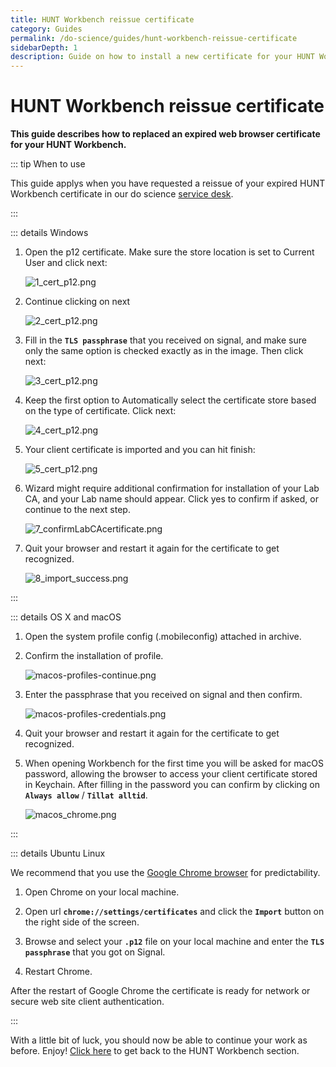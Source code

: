 ```yaml
---
title: HUNT Workbench reissue certificate
category: Guides
permalink: /do-science/guides/hunt-workbench-reissue-certificate
sidebarDepth: 1
description: Guide on how to install a new certificate for your HUNT Workbench.
---
```


# HUNT Workbench reissue certificate

**This guide describes how to replaced an expired web browser certificate for your HUNT Workbench.**

::: tip When to use

This guide applys when you have requested a reissue of your expired HUNT Workbench certificate in our do science [service desk](/do-science/service-desk/#hunt-workbench-reissue). 

:::


::: details Windows

1. Open the p12 certificate. Make sure the store location is set to Current User and click next:

   ![1_cert_p12.png](./images/1_cert_p12.png)

2. Continue clicking on next

   ![2_cert_p12.png](./images/2_cert_p12.png)

3. Fill in the **`TLS passphrase`** that you received on signal, and make sure only the same option is checked exactly as in the image. Then click next:

   ![3_cert_p12.png](./images/3_cert_p12.png)

4. Keep the first option to Automatically select the certificate store based on the type of certificate. Click next:

   ![4_cert_p12.png](./images/4_cert_p12.png)

5. Your client certificate is imported and you can hit finish:

   ![5_cert_p12.png](./images/5_cert_p12.png)

6. Wizard might require additional confirmation for installation of your Lab CA, and your Lab name should appear. Click yes to confirm if asked, or continue to the next step.

   ![7_confirmLabCAcertificate.png](./images/7_confirmLabCAcertificate.png)

7. Quit your browser and restart it again for the certificate to get recognized.

   ![8_import_success.png](./images/8_import_success.png)

:::

::: details OS X and macOS

1. Open the system profile config (.mobileconfig) attached in archive.

2. Confirm the installation of profile.

   ![macos-profiles-continue.png](./images/macos-profiles-continue.png)

3. Enter the passphrase that you received on signal and then confirm.

   ![macos-profiles-credentials.png](./images/macos-profiles-credentials.png)

4. Quit your browser and restart it again for the certificate to get recognized.

5. When opening Workbench for the first time you will be asked for macOS password,
   allowing the browser to access your client certificate stored in Keychain.
   After filling in the password you can confirm by clicking on **`Always allow`** / **`Tillat alltid`**.

   ![macos_chrome.png](./images/macos_chrome.png)

:::

::: details Ubuntu Linux

We recommend that you use the [Google Chrome browser](https://www.google.com/chrome/) for predictability.

1. Open Chrome on your local machine.

2. Open url **`chrome://settings/certificates`** and click the **`Import`** button on the right side of the screen.

3. Browse and select your **`.p12`** file on your local machine and enter the **`TLS passphrase`** that you got on Signal.

4. Restart Chrome.

After the restart of Google Chrome the certificate is ready for network or secure web site client authentication.

:::

With a little bit of luck, you should now be able to continue your work as before. Enjoy! [Click here](/do-science/hunt-workbench/) to get back to the HUNT Workbench section. 

